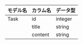 | モデル名 | カラム名 | データ型 |
|----------|----------|----------|
| Task     | id      | integer  |
|          | title   | string   |
|          | content | string   |

